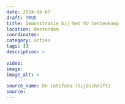```yaml
---
date: 2024-06-07
draft: TRUE
title: Demonstratie bij het VU tentenkamp
location: Amsterdam
coordinates: 
category: acties
tags: []
description: > 
 
video: 
image: 
image_alt: > 
 
source_name: De Intifada (tijdschrift)
source: 
---
```

